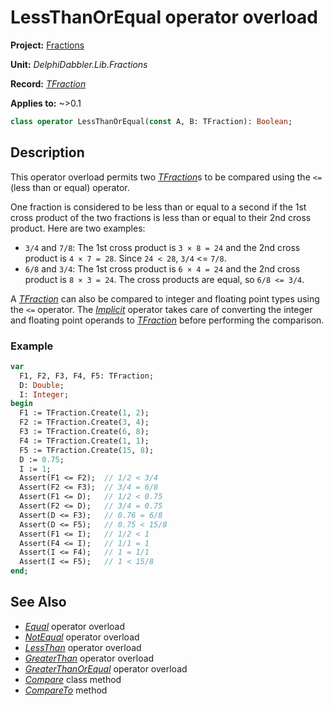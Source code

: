 # LessThanOrEqual operator overload

**Project:** [Fractions](../API.md)

**Unit:** _DelphiDabbler.Lib.Fractions_

**Record:** [_TFraction_](./TFraction.md)

**Applies to:** ~>0.1

```pascal
class operator LessThanOrEqual(const A, B: TFraction): Boolean;
```

## Description

This operator overload permits two [_TFraction_](./TFraction.md)s to be compared using the `<=` (less than or equal) operator.

One fraction is considered to be less than or equal to a second if the 1st cross product of the two fractions is less than or equal to their 2nd cross product. Here are two examples:

* `3/4` and `7/8`: The 1st cross product is `3 × 8 = 24` and the 2nd cross product is `4 × 7 = 28`. Since `24 < 28`, `3/4` <= `7/8`.
* `6/8` and `3/4`: The 1st cross product is `6 × 4 = 24` and the 2nd cross product is `8 × 3 = 24`. The cross products are equal, so `6/8 <= 3/4`.

A [_TFraction_](./TFraction.md) can also be compared to integer and floating point types using the `<=` operator. The [_Implicit_](./TFraction-Implicit.md) operator takes care of converting the integer and floating point operands to [_TFraction_](./TFraction.md) before performing the comparison.

### Example

```pascal
var
  F1, F2, F3, F4, F5: TFraction;
  D: Double;
  I: Integer;
begin
  F1 := TFraction.Create(1, 2);
  F2 := TFraction.Create(3, 4);
  F3 := TFraction.Create(6, 8);
  F4 := TFraction.Create(1, 1);
  F5 := TFraction.Create(15, 8);
  D := 0.75;
  I := 1;
  Assert(F1 <= F2);  // 1/2 < 3/4
  Assert(F2 <= F3);  // 3/4 = 6/8
  Assert(F1 <= D);   // 1/2 < 0.75
  Assert(F2 <= D);   // 3/4 = 0.75
  Assert(D <= F3);   // 0.76 = 6/8
  Assert(D <= F5);   // 0.75 < 15/8
  Assert(F1 <= I);   // 1/2 < 1
  Assert(F4 <= I);   // 1/1 = 1
  Assert(I <= F4);   // 1 = 1/1
  Assert(I <= F5);   // 1 < 15/8
end;
```

## See Also

* [_Equal_](./TFraction-Equal.md) operator overload
* [_NotEqual_](./TFraction-NotEqual.md) operator overload
* [_LessThan_](./TFraction-LessThan.md) operator overload
* [_GreaterThan_](./TFraction-GreaterThan.md) operator overload
* [_GreaterThanOrEqual_](./TFraction-GreaterThanOrEqual.md) operator overload
* [_Compare_](./TFraction-Compare.md) class method
* [_CompareTo_](./TFraction-CompareTo.md) method
